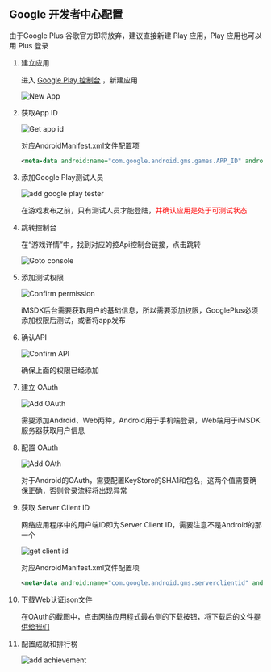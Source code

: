 ## Google 开发者中心配置

由于Google Plus 谷歌官方即将放弃，建议直接新建 Play 应用，Play 应用也可以用 Plus 登录

1. 建立应用

    进入 [Google Play 控制台](https://play.google.com/apps/publish/) ，新建应用

    ![New App](../../assets/Images/Google/google_play_add_new.png)

2. 获取App ID

    ![Get app id](../../assets/Images/Google/google_play_app_detail.png)

    对应AndroidManifest.xml文件配置项

    ```xml
    <meta-data android:name="com.google.android.gms.games.APP_ID" android:value="\ {YOUR_APP_ID}" />
    ```

3. 添加Google Play测试人员

    ![add google play tester](../../assets/Images/Google/google_play_add_tester.jpeg)

    在游戏发布之前，只有测试人员才能登陆，<font color=red>并确认应用是处于可测试状态</font>

4. 跳转控制台

    在“游戏详情”中，找到对应的控Api控制台链接，点击跳转

    ![Goto console](../../assets/Images/Google/google_play_app_goto_console.png)

5. 添加测试权限

    ![Confirm permission](../../assets/Images/Google/google_plus_add_tester.png)

    iMSDK后台需要获取用户的基础信息，所以需要添加权限，GooglePlus必须添加权限后测试，或者将app发布

6. 确认API

    ![Confirm API](../../assets/Images/Google/google_plus_confirm_api.png)

    确保上面的权限已经添加

7. 建立 OAuth

     ![Add OAuth](../../assets/Images/Google/google_plus_add_oauth.png)

     需要添加Android、Web两种，Android用于手机端登录，Web端用于iMSDK服务器获取用户信息

8. 配置 OAuth

     ![Add OAth](../../assets/Images/Google/google_plus_config_oauth.png)

     对于Android的OAuth，需要配置KeyStore的SHA1和包名，这两个值需要确保正确，否则登录流程将出现异常

9. 获取 Server Client ID

     网络应用程序中的用户端ID即为Server Client ID，需要注意不是Android的那一个

     ![get client id](../../assets/Images/Google/google_plus_get_client_id.png)

     对应AndroidManifest.xml文件配置项

     ```xml
     <meta-data android:name="com.google.android.gms.serverclientid" android:value="100xxxxxxx-xxxxxxxxxxx.apps.googleusercontent.com" />
     ```
10. 下载Web认证json文件

     在OAuth的截图中，点击网络应用程式最右侧的下载按钮，将下载后的文件[提供给我们](../../Pre/contact.md)

11. 配置成就和排行榜

    ![add achievement](../../assets/Images/Google/google_play_achievement.jpg)


